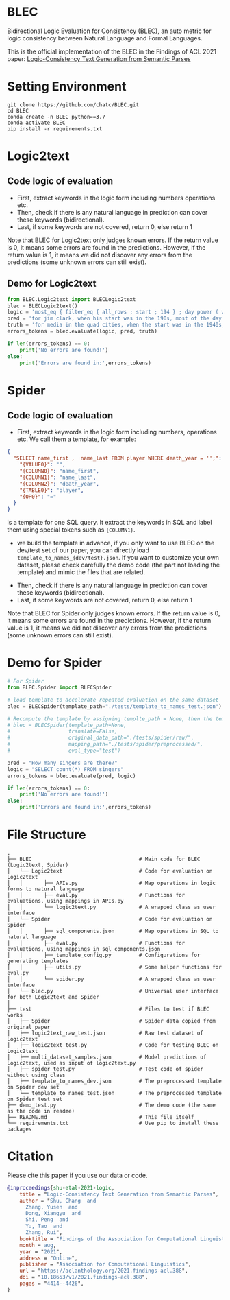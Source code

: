 # BLEC
Bidirectional Logic Evaluation for Consistency (BLEC), an auto metric for logic consistency between Natural Language and Formal Languages.

This is the official implementation of the BLEC in the Findings of ACL 2021 paper: [Logic-Consistency Text Generation from Semantic Parses](https://aclanthology.org/2021.findings-acl.388/)

# Setting Environment
```shell
git clone https://github.com/chatc/BLEC.git
cd BLEC
conda create -n BLEC python==3.7
conda activate BLEC
pip install -r requirements.txt
```

# Logic2text
## Code logic of evaluation
- First, extract keywords in the logic form including numbers operations etc.
- Then, check if there is any natural language in prediction can cover these keywords (bidirectional).
- Last, if some keywords are not covered, return 0, else return 1

Note that BLEC for Logic2text only judges known errors. If the return value is 0, it means some errors are found in the predictions. However, if the return value is 1, it means we did not discover any errors from the predictions (some unknown errors can still exist).

## Demo for Logic2text
```python
from BLEC.Logic2text import BLECLogic2text
blec = BLECLogic2text()
logic = 'most_eq { filter_eq { all_rows ; start ; 194 } ; day power ( w ) ; 1000 } = true'
pred = 'for jim clark, when his start was in the 190s, most of the day power was 1000w.'
truth = 'for media in the quad cities, when the start was in the 1940s, the day power is 1000 the majority of the time.'
errors_tokens = blec.evaluate(logic, pred, truth)

if len(errors_tokens) == 0:
    print('No errors are found!')
else:
    print('Errors are found in:',errors_tokens)
```
# Spider
## Code logic of evaluation
- First, extract keywords in the logic form including numbers, operations etc. We call them a template, for example:
```json
{
  "SELECT name_first ,  name_last FROM player WHERE death_year = '';": {
    "{VALUE0}": "",
    "{COLUMN0}": "name_first",
    "{COLUMN1}": "name_last",
    "{COLUMN2}": "death_year",
    "{TABLE0}": "player",
    "{OP0}": "="
  }
}
```
is a template for one SQL query. It extract the keywords in SQL and label them using special tokens such as `{COLUMN1}`.
* we build the template in advance, if you only want to use BLEC on the dev/test set of our paper, you can directly load `template_to_names_{dev/test}.json`. If you want to customize your own dataset, please check carefully the demo code (the part not loading the template) and mimic the files that are related.
- Then, check if there is any natural language in prediction can cover these keywords (bidirectional).
- Last, if some keywords are not covered, return 0, else return 1

Note that BLEC for Spider only judges known errors. If the return value is 0, it means some errors are found in the predictions. However, if the return value is 1, it means we did not discover any errors from the predictions (some unknown errors can still exist).


# Demo for Spider
```python
# For Spider
from BLEC.Spider import BLECSpider

# load template to accelerate repeated evaluation on the same dataset
blec = BLECSpider(template_path="./tests/template_to_names_test.json") # replace test with dev if needed

# Recompute the template by assigning templte_path = None, then the templates will be generated automatically.
# blec = BLECSpider(template_path=None,
#                   translate=False,
#                   original_data_path="./tests/spider/raw/",
#                   mapping_path="./tests/spider/preprocessed/",
#                   eval_type="test")

pred = "How many singers are there?"
logic = "SELECT count(*) FROM singers"
errors_tokens = blec.evaluate(pred, logic)

if len(errors_tokens) == 0:
    print('No errors are found!')
else:
    print('Errors are found in:',errors_tokens)
```

# File Structure
```
.
├── BLEC                                   # Main code for BLEC (Logic2text, Spider)
│   └── Logic2text                         # Code for evaluation on Logic2text
│   │       ├── APIs.py                    # Map operations in logic forms to natural language
│   │       ├── eval.py                    # Functions for evaluations, using mappings in APIs.py
│   │       └── logic2text.py              # A wrapped class as user interface
│   └── Spider                             # Code for evaluation on Spider
│   │       ├── sql_components.json        # Map operations in SQL to natural language
│   │       ├── eval.py                    # Functions for evaluations, using mappings in sql_components.json
│   │       ├── template_config.py         # Configurations for generating templates
│   │       ├── utils.py                   # Some helper functions for eval.py
│   │       └── spider.py                  # A wrapped class as user interface
│   └── blec.py                            # Universal user interface for both Logic2text and Spider
│
├── test                                   # Files to test if BLEC works
│   ├── Spider                             # Spider data copied from original paper
│   ├── logic2text_raw_test.json           # Raw test dataset of Logic2text
│   ├── logic2text_test.py                 # Code for testing BLEC on Logic2text
│   ├── multi_dataset_samples.json         # Model predictions of Logic2text, used as input of logic2text.py
│   ├── spider_test.py                     # Test code of spider without using class
│   ├── template_to_names_dev.json         # The preprocessed template on Spider dev set
│   └── template_to_names_test.json        # The preprocessed template on Spider test set
├── demo_test.py                           # The demo code (the same as the code in readme)
├── README.md                              # This file itself
└── requirements.txt                       # Use pip to install these packages
```

# Citation

Please cite this paper if you use our data or code.

```bibtex
@inproceedings{shu-etal-2021-logic,
    title = "Logic-Consistency Text Generation from Semantic Parses",
    author = "Shu, Chang  and
      Zhang, Yusen  and
      Dong, Xiangyu  and
      Shi, Peng  and
      Yu, Tao  and
      Zhang, Rui",
    booktitle = "Findings of the Association for Computational Linguistics: ACL-IJCNLP 2021",
    month = aug,
    year = "2021",
    address = "Online",
    publisher = "Association for Computational Linguistics",
    url = "https://aclanthology.org/2021.findings-acl.388",
    doi = "10.18653/v1/2021.findings-acl.388",
    pages = "4414--4426",
}
```
